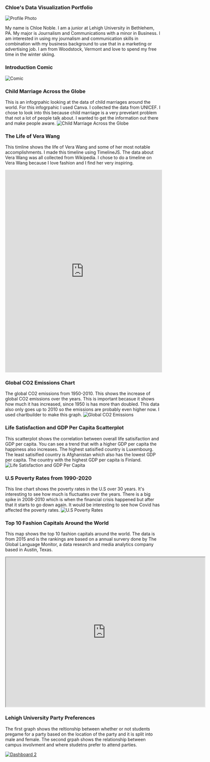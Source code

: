 ### Chloe's Data Visualization Portfolio
![Profile Photo](https://github.com/noblechloe/noblechloe.github.io/blob/main/IMG_3456.jpg?raw=true)

My name is Chloe Noble. I am a junior at Lehigh University in Bethlehem, PA. My major is Journalism and Communications with a minor in Business. I am interested in using my journalism and communication skills in combination with my business background to use that in a marketing or advertising job. I am from Woodstock, Vermont and love to spend my free time in the winter skiing.

### Introduction Comic
![Comic](https://github.com/noblechloe/noblechloe.github.io/blob/main/Screen%20Shot%202021-11-14%20at%203.43.24%20PM.png?raw=true) 



### Child Marriage Across the Globe 
This is an infogrpahic looking at the data of child marriages around the world. For this infogrpahic I used Canva. I collected the data from UNICEF. I chose to look into this because child marriage is a very prevelant problem that not a lot of people talk about. I wanted to get the information out there and make people aware.
![Child Marriage Across the Globe](https://github.com/noblechloe/noblechloe.github.io/blob/main/Child%20Marriage.jpg?raw=true) 



### The Life of Vera Wang
This timline shows the life of Vera Wang and some of her most notable accomplishments. I made this timeline using TimelineJS. The data about Vera Wang was all collected from Wikipedia. I chose to do a timeline on Vera Wang because I love fashion and I find her very inspiring. 
<iframe src='https://cdn.knightlab.com/libs/timeline3/latest/embed/index.html?source=1aa5WWyJl8cRiMWQ5H61V0L7aJFxuhyjxdhB36XFqXY0&font=Default&lang=en&initial_zoom=2&height=650' width='100%' height='650' webkitallowfullscreen mozallowfullscreen allowfullscreen frameborder='0'></iframe> 



### Global CO2 Emissions Chart
The global CO2 emissions from 1950-2010. This shows the increase of global CO2 emissions over the years. This is important becasue it shows how much it has increased, since 1950 is has more than doubled. This data also only goes up to 2010 so the emissions are probably even higher now. I used chartbuilder to make this graph.
![Global CO2 Emissions](https://github.com/noblechloe/noblechloe.github.io/blob/main/Global_CO2_Emissions,_1950-2010_CO2_Emissions_chartbuilder.png?raw=true)



### Life Satisfaction and GDP Per Capita Scatterplot
This scatterplot shows the correlation between overall life satisifaction and GDP per capita. You can see a trend that with a higher GDP per capita the happiness also increases. The highest satisified country is Luxembourg. The least satisified country is Afghanistan which also has the lowest GDP per capita. The country with the highest GDP per capita is Finland. 
![Life Satisfaction and GDP Per Capita](https://github.com/noblechloe/noblechloe.github.io/blob/main/2017_Life_Satisfaction_and_GDP_Per_Capita_Life_satisfaction_in_Cantril_Ladder_(World_Happiness_Report_2019)_chartbuilder.png?raw=true) 

### U.S Poverty Rates from 1990-2020
This line chart shows the poverty rates in the U.S over 30 years. It's interesting to see how much is fluctuates over the years. There is a big spike in 2008-2010 which is when the financial crisis happened but after that it starts to go down again. It would be interesting to see how Covid has affected the poverty rates.
![U.S Poverty Rates](https://github.com/noblechloe/noblechloe.github.io/blob/main/Poverty_Rate_in_the_U.S_Poverty_Rate_the_U.S_chartbuilder.png?raw=true) 



### Top 10 Fashion Capitals Around the World
This map shows the top 10 fashion capitals around the world. The data is from 2015 and is the rankings are based on a annual survery done by The Global Language Monitor, a data research and media analytics company based in Austin, Texas. 
<iframe src="https://www.google.com/maps/d/embed?mid=1GTezOLAdZ2kew_JYRf_ouJ3soERlv9D2" width="640" height="480"></iframe>

### Lehigh University Party Preferences
The first graph shows the reltionship between whether or not students pregame for a party based on the location of the party and it is split into male and female. The second grpah shows the relationship between campus involvment and where studetns prefer to attend parties. 
<div class='tableauPlaceholder' id='viz1635709204612' style='position: relative'><noscript><a href='#'><img alt='Dashboard 2 ' src='https:&#47;&#47;public.tableau.com&#47;static&#47;images&#47;Ch&#47;ChloeNoblePartyDataGraphs&#47;Dashboard2&#47;1_rss.png' style='border: none' /></a></noscript><object class='tableauViz'  style='display:none;'><param name='host_url' value='https%3A%2F%2Fpublic.tableau.com%2F' /> <param name='embed_code_version' value='3' /> <param name='site_root' value='' /><param name='name' value='ChloeNoblePartyDataGraphs&#47;Dashboard2' /><param name='tabs' value='no' /><param name='toolbar' value='yes' /><param name='static_image' value='https:&#47;&#47;public.tableau.com&#47;static&#47;images&#47;Ch&#47;ChloeNoblePartyDataGraphs&#47;Dashboard2&#47;1.png' /> <param name='animate_transition' value='yes' /><param name='display_static_image' value='yes' /><param name='display_spinner' value='yes' /><param name='display_overlay' value='yes' /><param name='display_count' value='yes' /><param name='language' value='en-US' /><param name='filter' value='publish=yes' /></object></div> <script type='text/javascript'> var divElement = document.getElementById('viz1635709204612'); var vizElement = divElement.getElementsByTagName('object')[0]; if ( divElement.offsetWidth > 800 ) { vizElement.style.width='1000px';vizElement.style.height='827px';} else if ( divElement.offsetWidth > 500 ) { vizElement.style.width='1000px';vizElement.style.height='827px';} else { vizElement.style.width='100%';vizElement.style.height='977px';} var scriptElement = document.createElement('script'); scriptElement.src = 'https://public.tableau.com/javascripts/api/viz_v1.js'; vizElement.parentNode.insertBefore(scriptElement, vizElement); </script>

